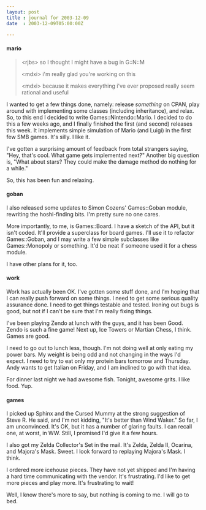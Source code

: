 ```yaml
---
layout: post
title : journal for 2003-12-09
date  : 2003-12-09T05:00:00Z

---
```

<h4>mario</h4><blockquote class='chat'> <p><span class='u0'>&lt;rjbs&gt;</span> so I thought I might have a bug in G::N::M</p> <p><span class='u1'>&lt;mdxi&gt;</span> i'm really glad you're working on this</p> <p><span class='u1'>&lt;mdxi&gt;</span> because it makes everything i've ever proposed really seem rational and useful</p> </blockquote>

I wanted to get a few things done, namely: release <em>something</em> on CPAN, play around with implementing some classes (including inheritance), and relax. So, to this end I decided to write Games::Nintendo::Mario.  I decided to do this a few weeks ago, and I finally finished the first (and second) releases this week.  It implements simple simulation of Mario (and Luigi) in the first few SMB games.  It's silly.  I like it.

I've gotten a surprising amount of feedback from total strangers saying, "Hey, that's cool.  What game gets implemented next?"  Another big question is, "What about stars?  They could make the damage method do nothing for a while."  

So, this has been fun and relaxing.<h4>goban</h4>I also released some updates to Simon Cozens' Games::Goban module, rewriting the hoshi-finding bits.  I'm pretty sure no one cares.

More importantly, to me, is Games::Board.  I have a sketch of the API, but it isn't coded.  It'll provide a superclass for board games.  I'll use it to refactor Games::Goban, and I may write a few simple subclasses like Games::Monopoly or something.  It'd be neat if someone used it for a chess module.

I have other plans for it, too.<h4>work</h4>Work has actually been OK.  I've gotten some stuff done, and I'm hoping that I can really push forward on some things.  I need to get some serious quality assurance done.  I need to get things testable and tested.  Ironing out bugs is good, but not if I can't be sure that I'm really fixing things.

I've been playing Zendo at lunch with the guys, and it has been Good.  Zendo is such a fine game!  Next up, Ice Towers or Martian Chess, I think.  Games are good.

I need to go out to lunch less, though.  I'm not doing well at only eating my power bars.  My weight is being odd and not changing in the ways I'd expect.  I need to try to eat only my protein bars tomorrow and Thursday.  Andy wants to get Italian on Friday, and I am inclined to go with that idea.

For dinner last night we had awesome fish.  Tonight, awesome grits.  I like food.  Yup.<h4>games</h4>I picked up Sphinx and the Cursed Mummy at the strong suggestion of Steve R. He said, and I'm not kidding, "It's better than Wind Waker."  So far, I am unconvinced.  It's OK, but it has a number of glaring faults.  I can recall one, at worst, in WW.  Still, I promised I'd give it a few hours.

I also got my Zelda Collector's Set in the mail.  It's Zelda, Zelda II, Ocarina, and Majora's Mask.  Sweet.  I look forward to replaying Majora's Mask. I think.

I ordered more icehouse pieces.  They have not yet shipped and I'm having a hard time communicating with the vendor.  It's frustrating.  I'd like to get more pieces and play more.  It's frustrating to wait!

Well, I know there's more to say, but nothing is coming to me.  I will go to bed.

